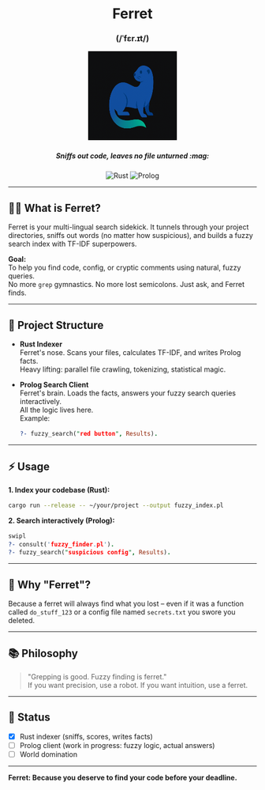 <div align="center">
    <h1>Ferret</h1>
    <h3>(/ˈfɛr.ɪt/)</h3>
    <img alt="Ferret" src=".github/ferret-icon.png" width="180" height="180" />
    <h5>Sniffs out code, leaves no file unturned :mag: </h5>

![Rust](https://img.shields.io/badge/rust-yes-d62828?style=for-the-badge&logo=rust)
![Prolog](https://img.shields.io/badge/prolog-yes-313244?style=for-the-badge&logo=prolog)
</div>

---

## 🕵️‍♂️ What is Ferret?

Ferret is your multi-lingual search sidekick. It tunnels through your project directories, sniffs out words (no matter how suspicious), and builds a fuzzy search index with TF-IDF superpowers.

**Goal:**  
To help you find code, config, or cryptic comments using natural, fuzzy queries.  
No more `grep` gymnastics. No more lost semicolons. Just ask, and Ferret finds.

---

## 🧩 Project Structure

- **Rust Indexer**  
  Ferret's nose. Scans your files, calculates TF-IDF, and writes Prolog facts.  
  Heavy lifting: parallel file crawling, tokenizing, statistical magic.

- **Prolog Search Client**  
  Ferret's brain. Loads the facts, answers your fuzzy search queries interactively.  
  All the logic lives here.  
  Example:  
  ```prolog
  ?- fuzzy_search("red button", Results).
  ```

---

## ⚡ Usage

**1. Index your codebase (Rust):**

```bash
cargo run --release -- ~/your/project --output fuzzy_index.pl
```

**2. Search interactively (Prolog):**

```prolog
swipl
?- consult('fuzzy_finder.pl').
?- fuzzy_search("suspicious config", Results).
```

---

## 🦦 Why "Ferret"?

Because a ferret will always find what you lost – even if it was a function called `do_stuff_123` or a config file named `secrets.txt` you swore you deleted.

---

## 📚 Philosophy

> "Grepping is good. Fuzzy finding is ferret."  
> If you want precision, use a robot. If you want intuition, use a ferret.

---

## 🚧 Status

- [x] Rust indexer (sniffs, scores, writes facts)
- [ ] Prolog client (work in progress: fuzzy logic, actual answers)
- [ ] World domination

---

**Ferret: Because you deserve to find your code before your deadline.**
